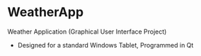 WeatherApp
==========

Weather Application (Graphical User Interface Project) 
- Designed for a standard Windows Tablet, Programmed in Qt
